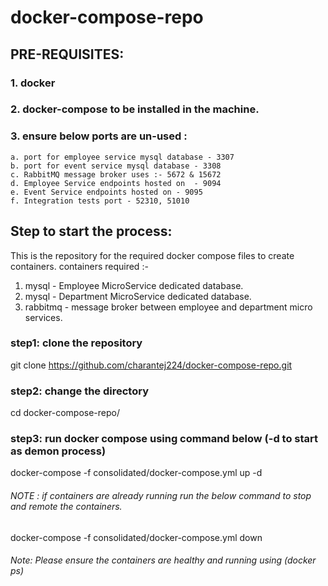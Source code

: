 # docker-compose-repo

## PRE-REQUISITES:
### 1. docker 
### 2. docker-compose to be installed in the machine.
### 3. ensure below ports are un-used : 

    a. port for employee service mysql database - 3307 
    b. port for event service mysql database - 3308
    c. RabbitMQ message broker uses :- 5672 & 15672    
    d. Employee Service endpoints hosted on  - 9094  
    e. Event Service endpoints hosted on - 9095  
    f. Integration tests port - 52310, 51010

## Step to start the process: 
This is the repository for the required docker compose files to create containers.
containers required :-
1. mysql - Employee MicroService dedicated database. 
2. mysql - Department MicroService dedicated database.
3. rabbitmq - message broker between employee and department micro services.

### step1: clone the repository
git clone https://github.com/charantej224/docker-compose-repo.git

### step2: change the directory
cd docker-compose-repo/

### step3: run docker compose using command below (-d to start as demon process)
docker-compose -f consolidated/docker-compose.yml up -d
###### NOTE : if containers are already running run the below command to stop and remote the containers.
docker-compose -f consolidated/docker-compose.yml down

###### Note: Please ensure the containers are healthy and running using (docker ps)
